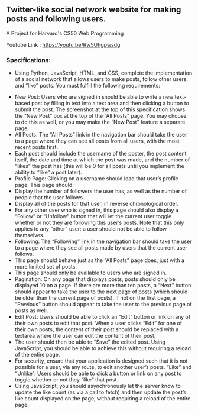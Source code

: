 
## Twitter-like social network website for making posts and following users.
 A Project for Harvard's CS50 Web Programming

Youtube Link : https://youtu.be/Rw5Uhgpwsdg

### Specifications:

- Using Python, JavaScript, HTML, and CSS, complete the implementation of a social network that allows users to make posts, follow other users, and “like” posts. You must fulfill the following requirements:

* New Post: Users who are signed in should be able to write a new text-based post by filling in text into a text area and then clicking a button to submit the post.
  The screenshot at the top of this specification shows the “New Post” box at the top of the “All Posts” page. You may choose to do this as well, or you may make the “New Post” feature a separate page.
* All Posts: The “All Posts” link in the navigation bar should take the user to a page where they can see all posts from all users, with the most recent posts first.
* Each post should include the username of the poster, the post content itself, the date and time at which the post was made, and the number of “likes” the post has (this will be 0 for all posts until you implement the ability to “like” a post later).
* Profile Page: Clicking on a username should load that user’s profile page. This page should:
* Display the number of followers the user has, as well as the number of people that the user follows.
* Display all of the posts for that user, in reverse chronological order.
* For any other user who is signed in, this page should also display a “Follow” or “Unfollow” button that will let the current user toggle whether or not they are following this user’s posts. Note that this only applies to any “other” user: a user should not be able to follow themselves.
* Following: The “Following” link in the navigation bar should take the user to a page where they see all posts made by users that the current user follows.
* This page should behave just as the “All Posts” page does, just with a more limited set of posts.
* This page should only be available to users who are signed in.
* Pagination: On any page that displays posts, posts should only be displayed 10 on a page. If there are more than ten posts, a “Next” button should appear to take the user to the next page of posts (which should be older than the current page of posts). If not on the first page, a “Previous” button should appear to take the user to the previous page of posts as well.
* Edit Post: Users should be able to click an “Edit” button or link on any of their own posts to edit that post.
  When a user clicks “Edit” for one of their own posts, the content of their post should be replaced with a textarea where the user can edit the content of their post.
* The user should then be able to “Save” the edited post. Using JavaScript, you should be able to achieve this without requiring a reload of the entire page.
* For security, ensure that your application is designed such that it is not possible for a user, via any route, to edit another user’s posts.
  “Like” and “Unlike”: Users should be able to click a button or link on any post to toggle whether or not they “like” that post.
* Using JavaScript, you should asynchronously let the server know to update the like count (as via a call to fetch) and then update the post’s like count displayed on the page, without requiring a reload of the entire page.
